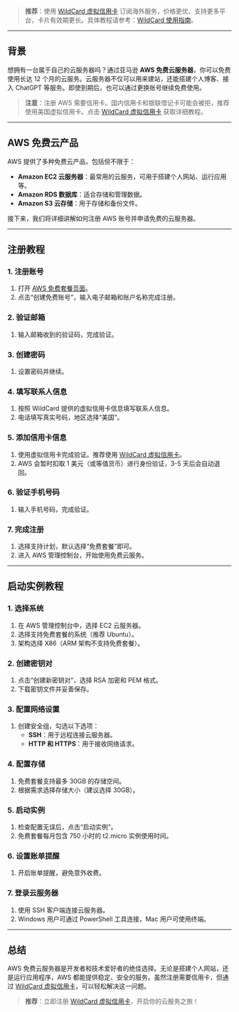 > **推荐**：使用 [WildCard 虚拟信用卡](https://bit.ly/bewildcard) 订阅海外服务，价格更优、支持更多平台，卡片有效期更长。具体教程请参考：[WildCard 使用指南](https://bit.ly/bewildcard)。

---

## 背景

想拥有一台属于自己的云服务器吗？通过亚马逊 **AWS 免费云服务器**，你可以免费使用长达 12 个月的云服务。云服务器不仅可以用来建站，还能搭建个人博客、接入 ChatGPT 等服务。即使到期后，也可以通过更换账号继续免费使用。

> **注意**：注册 AWS 需要信用卡。国内信用卡和银联借记卡可能会被拒，推荐使用美国虚拟信用卡。点击 [WildCard 虚拟信用卡](https://bit.ly/bewildcard) 获取详细教程。

---

## AWS 免费云产品

AWS 提供了多种免费云产品，包括但不限于：

- **Amazon EC2 云服务器**：最常用的云服务，可用于搭建个人网站、运行应用等。
- **Amazon RDS 数据库**：适合存储和管理数据。
- **Amazon S3 云存储**：用于存储和备份文件。

接下来，我们将详细讲解如何注册 AWS 账号并申请免费的云服务器。

---

## 注册教程

### 1. 注册账号

1. 打开 [AWS 免费套餐页面](https://aws.amazon.com/cn/free/)。
2. 点击“创建免费账号”，输入电子邮箱和账户名称完成注册。

### 2. 验证邮箱

1. 输入邮箱收到的验证码，完成验证。

### 3. 创建密码

1. 设置密码并继续。

### 4. 填写联系人信息

1. 按照 WildCard 提供的虚拟信用卡信息填写联系人信息。
2. 电话填写真实号码，地区选择“美国”。

### 5. 添加信用卡信息

1. 使用虚拟信用卡完成验证。推荐使用 [WildCard 虚拟信用卡](https://bit.ly/bewildcard)。
2. AWS 会暂时扣取 1 美元（或等值货币）进行身份验证，3-5 天后会自动退回。

### 6. 验证手机号码

1. 输入手机号码，完成验证。

### 7. 完成注册

1. 选择支持计划，默认选择“免费套餐”即可。
2. 进入 AWS 管理控制台，开始使用免费云服务。

---

## 启动实例教程

### 1. 选择系统

1. 在 AWS 管理控制台中，选择 EC2 云服务器。
2. 选择支持免费套餐的系统（推荐 Ubuntu）。
3. 架构选择 X86（ARM 架构不支持免费套餐）。

### 2. 创建密钥对

1. 点击“创建新密钥对”，选择 RSA 加密和 PEM 格式。
2. 下载密钥文件并妥善保存。

### 3. 配置网络设置

1. 创建安全组，勾选以下选项：
   - **SSH**：用于远程连接云服务器。
   - **HTTP 和 HTTPS**：用于接收网络请求。

### 4. 配置存储

1. 免费套餐支持最多 30GB 的存储空间。
2. 根据需求选择存储大小（建议选择 30GB）。

### 5. 启动实例

1. 检查配置无误后，点击“启动实例”。
2. 免费套餐每月包含 750 小时的 t2.micro 实例使用时间。

### 6. 设置账单提醒

1. 开启账单提醒，避免意外收费。

### 7. 登录云服务器

1. 使用 SSH 客户端连接云服务器。
2. Windows 用户可通过 PowerShell 工具连接，Mac 用户可使用终端。

---

## 总结

AWS 免费云服务器是开发者和技术爱好者的绝佳选择。无论是搭建个人网站，还是运行应用程序，AWS 都能提供稳定、安全的服务。虽然注册需要信用卡，但通过 [WildCard 虚拟信用卡](https://bit.ly/bewildcard)，可以轻松解决这一问题。

> **推荐**：立即注册 [WildCard 虚拟信用卡](https://bit.ly/bewildcard)，开启你的云服务之旅！
